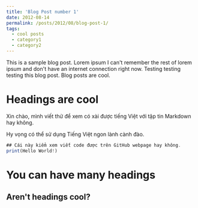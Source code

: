 ```yaml
---
title: 'Blog Post number 1'
date: 2012-08-14
permalink: /posts/2012/08/blog-post-1/
tags:
  - cool posts
  - category1
  - category2
---
```


This is a sample blog post. Lorem ipsum I can't remember the rest of lorem ipsum and don't have an internet connection right now. Testing testing testing this blog post. Blog posts are cool.

Headings are cool
======
Xin chào, mình viết thử để xem có xài được tiếng Việt với tập tin Markdown hay không.

Hy vọng có thể sử dụng Tiếng Việt ngon lành cành đào.

```javascript
## Cái này kiểm xem viết code được trên GitHub webpage hay không.
print(Hello World!)
```



You can have many headings
======

Aren't headings cool?
------
